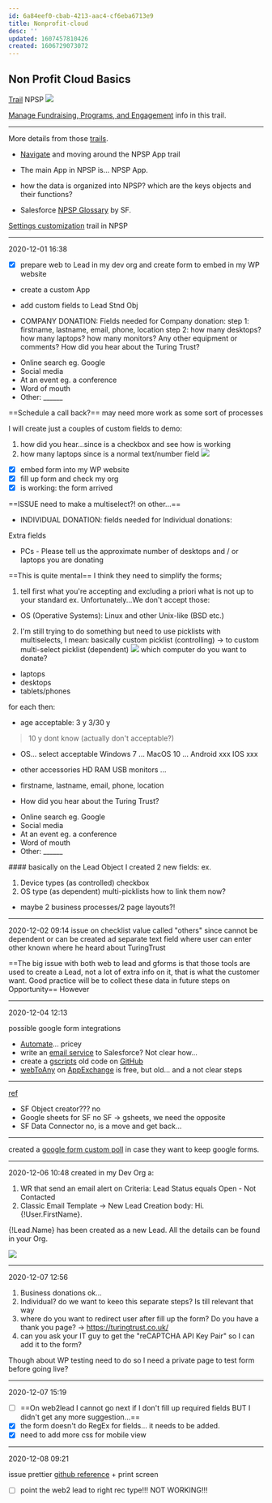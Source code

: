 ```yaml
---
id: 6a84eef0-cbab-4213-aac4-cf6eba6713e9
title: Nonprofit-cloud
desc: ''
updated: 1607457810426
created: 1606729073072
---
```


## Non Profit Cloud Basics

[Trail](https://trailhead.salesforce.com/content/learn/modules/nonprofit-cloud-basics)
NPSP
![](/assets/images/2020-11-30-09-47-55.png)

[Manage Fundraising, Programs, and Engagement](https://trailhead.salesforce.com/en/content/learn/modules/nonprofit-cloud-basics/relationships-matter-people-and-data) info in this trail.

---

More details from those [trails](https://trailhead.salesforce.com/content/learn/modules/nonprofit-success-pack-basics).

- [Navigate](https://trailhead.salesforce.com/content/learn/modules/nonprofit-success-pack-basics/navigate-nonprofit-success-pack-npsp) and moving around the NPSP App trail

- The main App in NPSP is... NPSP App.

- how the data is organized into NPSP? which are the keys objects and their functions?

- Salesforce [NPSP Glossary](https://docs.google.com/spreadsheets/d/1IRdiWTtBqy0zgCe1KfV2gls7swrrvDaN3UQs9bKcbYs/edit#gid=1164494008) by SF.

[Settings customization](https://trailhead.salesforce.com/content/learn/modules/nonprofit-success-pack-basics/customize-your-settings-in-npsp) trail in NPSP

---

2020-12-01 16:38

- [x] prepare web to Lead in my dev org and create form to embed in my WP website
- create a custom App
- add custom fields to Lead Stnd Obj 

- COMPANY DONATION: Fields needed for Company donation:
step 1: firstname, lastname, email, phone, location
step 2: 
how many desktops?
how many laptops?
how many monitors?
Any other equipment or comments?
How did you hear about the Turing Trust?
* Online search eg. Google
* Social media
* At an event eg. a conference
* Word of mouth
* Other: ______

==Schedule a call back?== may need more work as some sort of processes

I will create just a couples of custom fields to demo:
1. how did you hear...since is a checkbox and see how is working
2. how many laptops since is a normal text/number field
![](/assets/images/2020-12-01-19-30-40.png)

- [x] embed form into my WP website
- [x] fill up form and check my org
- [x] is working: the form arrived

==ISSUE need to make a multiselect?! on other...==

- INDIVIDUAL DONATION: fields needed for Individual donations:

Extra fields
- PCs - Please tell us the approximate number of desktops and / or laptops you are donating

==This is quite mental==
I think they need to simplify the forms;
1. tell first what you're accepting and excluding a priori what is not up to your standard
ex. Unfortunately...We don't accept those:
- OS (Operative Systems): Linux and other Unix-like (BSD etc.)
 
2. I'm still trying to do something but need to use picklists with multiselects, I mean:
basically custom picklist (controlling) -> to custom multi-select picklist (dependent)
![](/assets/images/2020-12-01-19-08-27.png)
which computer do you want to donate?
- laptops
- desktops
- tablets/phones

for each then:
- age acceptable:
3 y
3/30 y
>10 y
dont know (actually don't acceptable?)
- OS... select acceptable
Windows 7
...
MacOS 10
...
Android xxx
IOS xxx

- other accessories
HD
RAM
USB
monitors
...

- firstname, lastname, email, phone, location
- How did you hear about the Turing Trust?
* Online search eg. Google
* Social media
* At an event eg. a conference
* Word of mouth
* Other: ______

#### basically on the Lead Object I created 2 new fields:
ex.
1. Device types (as controlled) checkbox
2. OS type (as dependent) multi-picklists
how to link them now?

- maybe 2 business processes/2 page layouts?!

---

2020-12-02 09:14
issue on checklist value called "others" since cannot be dependent or can be created ad separate text field where user can enter other known where he heard about TuringTrust

==The big issue with both web to lead and  gforms is that those tools are used to create a Lead, not a lot of extra info on it, that is what the customer want.
Good practice will be to collect these data in future steps on Opportunity==
However 

---
2020-12-04 12:13

possible google form integrations

- [Automate](https://automate.io/integration/google-forms/salesforce)... pricey
- write an [email service](https://trailblazers.salesforce.com/answers?id=9063A000000igIrQAI#ext-gen88:~:text=Here's%20an%20easy%20way%2C) to Salesforce? Not clear how...
- create a [gscripts](https://trailblazers.salesforce.com/answers?id=9063A000000igIrQAI#ext-gen88:~:text=Here's%20an%20easy%20way%2C) old code on [GitHub](https://github.com/dhananjaykm/sfGoogleForm/blob/master/formScript.js) 
- [webToAny](https://amigotechnotes.wordpress.com/2017/10/10/integrated-google-form-and-salesforce-through-google-sheet-and-webtoany/) on [AppExchange](https://appexchange.salesforce.com/appxListingDetail?listingId=a0N3A00000DlGucUAF) is free, but old... and a not clear steps
---
[ref](https://www.youtube.com/watch?v=eCyIdtl7kbk)
- SF Object creator??? no
- Google sheets for SF no SF -> gsheets, we need the opposite
- SF Data Connector no, is a move and get back...

---

created a [google form custom poll](https://docs.google.com/forms/d/1EuQvzcEHRJGtQaCYaTPascZWlfZAH42IwsOqRN9TsWA/edit) in case they want to keep google forms.

---

2020-12-06 10:48 created in my Dev Org a:
1.  WR that send an email alert on Criteria:
Lead Status equals Open - Not Contacted
2. Classic Email Template -> New Lead Creation
body:
Hi. {!User.FirstName}.

{!Lead.Name} has been created as a new Lead.
All the details can be found in your Org.

![](/assets/images/2020-12-06-10-52-00.png)

---

2020-12-07 12:56

1. Business donations ok...
2. Individual? do we want to keeo this separate steps? Is till relevant that way
3. where do you want to redirect user after fill up the form? Do you have a thank you page? -> https://turingtrust.co.uk/
4. can you ask your IT guy to get the "reCAPTCHA API Key Pair" so I can add it to the form?

Though about WP testing need to do so I need a private page to test form before going live?

---
2020-12-07 15:19
- [ ] ==On web2lead I cannot go next if I don't fill up required fields
BUT I didn't get any more suggestion...==
- [x] the form doesn't do RegEx for fields... it needs to be added.
- [x] need to add more css for mobile view

---
2020-12-08 09:21

issue prettier
[github reference](https://github.com/microsoft/vscode/issues/108447) + print screen

 - [ ] point the web2 lead to right rec type!!! NOT WORKING!!!





